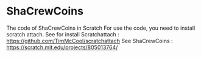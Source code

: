 # ShaCrewCoins
The code of ShaCrewCoins in Scratch
For use the code, you need to install scratch attach.
See for install Scratchattach : https://github.com/TimMcCool/scratchattach
See ShaCrewCoins : https://scratch.mit.edu/projects/805013764/
